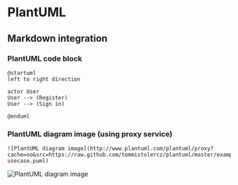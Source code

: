 # PlantUML

## Markdown integration

### PlantUML code block

```plantuml
@startuml
left to right direction

actor User
User --> (Register)
User --> (Sign in)

@enduml
```

### PlantUML diagram image (using proxy service)

```
![PlantUML diagram image](http://www.plantuml.com/plantuml/proxy?cache=no&src=https://raw.github.com/tommistolercz/plantuml/master/example-usecase.puml)
```

![PlantUML diagram image](http://www.plantuml.com/plantuml/proxy?cache=no&src=https://raw.github.com/tommistolercz/plantuml/master/example-usecase.puml)
